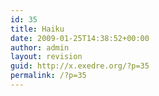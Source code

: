 ```yaml
---
id: 35
title: Haiku
date: 2009-01-25T14:38:52+00:00
author: admin
layout: revision
guid: http://x.exedre.org/?p=35
permalink: /?p=35
---
```

